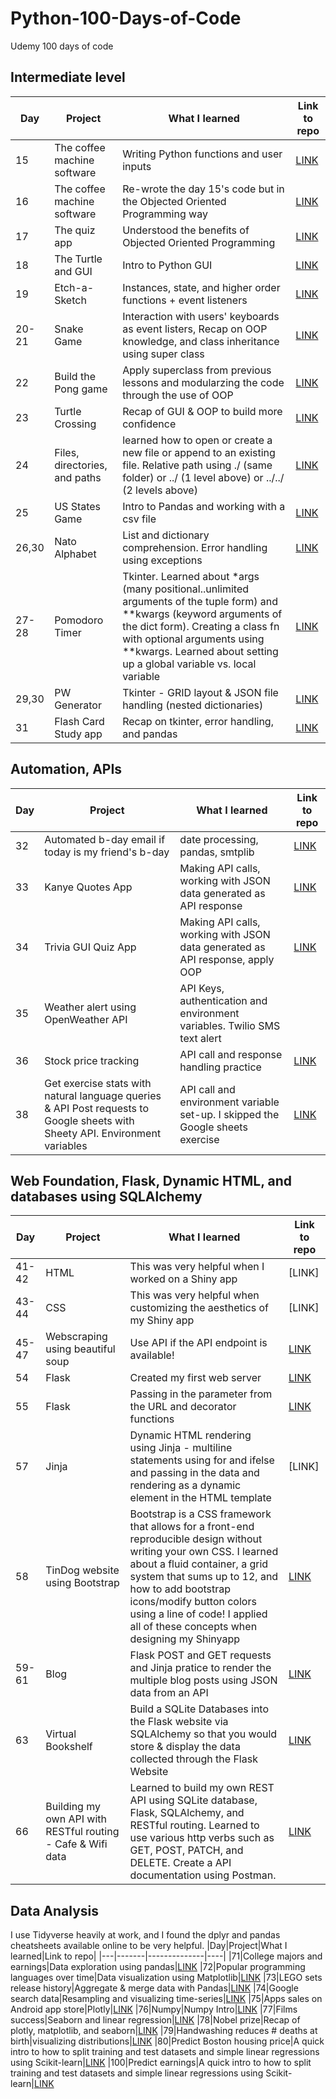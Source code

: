 # Python-100-Days-of-Code
Udemy 100 days of code 

## Intermediate level
|Day|Project|What I learned|Link to repo|
|---|-------|--------------|----|
|15|The coffee machine software|Writing Python functions and user inputs|[LINK](https://github.com/KimOhn/Python_100_Days_of_Code/tree/main/Intermediate/day15-coffee-machine) 
|16|The coffee machine software|Re-wrote the day 15's code but in the Objected Oriented Programming way|[LINK](https://github.com/KimOhn/Python_100_Days_of_Code/tree/main/Intermediate/day16-coffee-machine) 
|17|The quiz app|Understood the benefits of Objected Oriented Programming|[LINK](https://github.com/KimOhn/Python_100_Days_of_Code/tree/main/Intermediate/day17-quiz) 
|18|The Turtle and GUI|Intro to Python GUI|[LINK](https://github.com/KimOhn/Python_100_Days_of_Code/tree/main/Intermediate/day18-rgb) 
|19|Etch-a-Sketch|Instances, state, and higher order functions + event listeners|[LINK](https://github.com/KimOhn/Python_100_Days_of_Code/tree/main/Intermediate/day19-etch-a-sketch_listener) 
|20-21|Snake Game|Interaction with users' keyboards as event listers, Recap on OOP knowledge, and class inheritance using super class|[LINK](https://github.com/KimOhn/Python_100_Days_of_Code/tree/main/Intermediate/day20_snake_game) 
|22|Build	the Pong game|Apply superclass from previous lessons and modularzing the code through the use of OOP|[LINK](https://github.com/KimOhn/Python_100_Days_of_Code/tree/main/Intermediate/day22_ponggame) 
|23|Turtle Crossing|Recap of GUI & OOP to build more confidence|[LINK](https://github.com/KimOhn/Python_100_Days_of_Code/tree/main/Intermediate/day23_turtleCrossing) 
|24|Files, directories, and paths|learned how to open or create a new file or append to an existing file. Relative path using ./ (same folder) or ../ (1 level above) or ../../ (2 levels above)|[LINK](https://github.com/KimOhn/Python_100_Days_of_Code/tree/main/Intermediate/day24_files_directories_paths) 
|25|US States Game|Intro to Pandas and working with a csv file|[LINK](https://github.com/KimOhn/Python_100_Days_of_Code/blob/main/Intermediate/day25_us_map_quiz.py)
|26,30|Nato Alphabet|List and dictionary comprehension. Error handling using exceptions|[LINK](https://github.com/KimOhn/Python_100_Days_of_Code/tree/main/Intermediate/day26_dictionary_comprehension) 
|27-28|Pomodoro Timer|Tkinter. Learned about *args (many positional..unlimited arguments of the tuple form) and **kwargs (keyword arguments of the dict form). Creating a class fn with optional arguments using **kwargs. Learned about setting up a global variable vs. local variable|[LINK](https://github.com/KimOhn/Python_100_Days_of_Code/tree/main/Intermediate/day27Tkinter) 
|29,30|PW Generator|Tkinter - GRID layout & JSON file handling (nested dictionaries)|[LINK](https://github.com/KimOhn/Python_100_Days_of_Code/tree/main/Intermediate/day29PWgenerator) 
|31|Flash Card Study app|Recap on tkinter, error handling, and pandas|[LINK](https://github.com/KimOhn/Python_100_Days_of_Code/tree/main/Intermediate/day31FlashCard) 

## Automation, APIs
|Day|Project|What I learned|Link to repo|
|---|-------|--------------|----|
|32|Automated b-day email if today is my friend's b-day|date processing, pandas, smtplib|[LINK](https://github.com/KimOhn/Python_100_Days_of_Code/tree/main/Automation%2C%20APIs/day32_email)
|33|Kanye Quotes App|Making API calls, working with JSON data generated as API response|[LINK](https://github.com/KimOhn/Python_100_Days_of_Code/tree/main/Automation%2C%20APIs/day33API_calls)
|34|Trivia GUI Quiz App|Making API calls, working with JSON data generated as API response, apply OOP|[LINK](https://github.com/KimOhn/Python_100_Days_of_Code/tree/main/Automation%2C%20APIs/day34API_Call)
|35|Weather alert using OpenWeather API|API Keys, authentication and environment variables. Twilio SMS text alert|
|36|Stock price tracking|API call and response handling practice|[LINK](https://github.com/KimOhn/Python_100_Days_of_Code/tree/main/Automation%2C%20APIs/day36API_calls_stock_news)
|38|Get exercise stats with natural language queries & API Post requests to Google sheets with Sheety API. Environment variables|API call and environment variable set-up. I skipped the Google sheets exercise|[LINK](https://github.com/KimOhn/Python_100_Days_of_Code/tree/main/Automation%2C%20APIs/day38workoutTracking_GoogleSheets)

## Web Foundation, Flask, Dynamic HTML, and databases using SQLAlchemy
|Day|Project|What I learned|Link to repo|
|---|-------|--------------|----|
|41-42|HTML|This was very helpful when I worked on a Shiny app|[LINK]
|43-44|CSS|This was very helpful when customizing the aesthetics of my Shiny app|[LINK]
|45-47|Webscraping using beautiful soup|Use API if the API endpoint is available!|[LINK](https://github.com/KimOhn/Python_100_Days_of_Code/tree/main/Web%20development/day45WebScraping_beautifulSoup)
|54|Flask|Created my first web server|[LINK](https://github.com/KimOhn/Python_100_Days_of_Code/tree/main/Web%20development/day54_flask)
|55|Flask|Passing in the parameter from the URL and decorator functions|[LINK](https://github.com/KimOhn/Python_100_Days_of_Code/tree/main/Web%20development/day55_flask)
|57|Jinja|Dynamic HTML rendering using Jinja - multiline statements using for and ifelse and passing in the data and rendering as a dynamic element in the HTML template |[LINK]
|58|TinDog website using Bootstrap|Bootstrap is a CSS framework that allows for a front-end reproducible design without writing your own CSS. I learned about a fluid container, a grid system that sums up to 12, and how to add bootstrap icons/modify button colors using a line of code! I applied all of these concepts when designing my Shinyapp|[LINK](https://github.com/KimOhn/Python_100_Days_of_Code/blob/main/Web%20development/day58bootstrap/index.html)
|59-61|Blog|Flask POST and GET requests and Jinja pratice to render the multiple blog posts using JSON data from an API|[LINK](https://github.com/KimOhn/Python_100_Days_of_Code/tree/main/Web%20development/day59_blog)
|63|Virtual Bookshelf|Build a SQLite Databases into the Flask website via SQLAlchemy so that you would store & display the data collected through the Flask Website|[LINK](https://github.com/KimOhn/SQLite_and_SQLAlchemy)
|66|Building my own API with RESTful routing - Cafe & Wifi data|Learned to build my own REST API using SQLite database, Flask, SQLAlchemy, and RESTful routing. Learned to use various http verbs such as GET, POST, PATCH, and DELETE. Create a API documentation using Postman.|[LINK](https://github.com/KimOhn/Python_100_Days_of_Code/tree/main/Web%20development/day66_REST_API)

## Data Analysis
I use Tidyverse heavily at work, and I found the dplyr and pandas cheatsheets available online to be very helpful.
|Day|Project|What I learned|Link to repo|
|---|-------|--------------|----|
|71|College majors and earnings|Data exploration using pandas|[LINK](https://github.com/KimOhn/Python_100_Days_of_Code/blob/main/Data%20Analysis/college_majors_earning.ipynb) 
|72|Popular programming languages over time|Data visualization using Matplotlib|[LINK](https://github.com/KimOhn/Python_100_Days_of_Code/blob/main/Data%20Analysis/Programming_Languages_(start).ipynb) 
|73|LEGO sets release history|Aggregate & merge data with Pandas|[LINK](https://github.com/KimOhn/Python_100_Days_of_Code/blob/main/Data%20Analysis/Lego_Analysis_for_Course_(start).ipynb)
|74|Google search data|Resampling and visualizing time-series|[LINK](https://github.com/KimOhn/Python_100_Days_of_Code/blob/main/Data%20Analysis/Google_Trends_and_Data_Visualisation_(start).ipynb)
|75|Apps sales on Android app store|Plotly|[LINK](https://github.com/KimOhn/Python_100_Days_of_Code/blob/main/Data%20Analysis/Google_Play_Store_App_Analytics_(start).ipynb)
|76|Numpy|Numpy Intro|[LINK](https://github.com/KimOhn/Python_100_Days_of_Code/blob/main/Data%20Analysis/Computation_with_NumPy_and_N_Dimensional_Arrays_(start).ipynb)
|77|Films success|Seaborn and linear regression|[LINK](https://github.com/KimOhn/Python_100_Days_of_Code/blob/main/Data%20Analysis/Seaborn_and_Linear_Regression_(start).ipynb)
|78|Nobel prize|Recap of plotly, matplotlib, and seaborn|[LINK](https://github.com/KimOhn/Python_100_Days_of_Code/blob/main/Data%20Analysis/Nobel_Prize_Analysis_(start).ipynb)
|79|Handwashing reduces # deaths at birth|visualizing distributions|[LINK](https://github.com/KimOhn/Python_100_Days_of_Code/blob/main/Data%20Analysis/Dr_Semmelweis_Handwashing_Discovery_(start).ipynb)
|80|Predict Boston housing price|A quick intro to how to split training and test datasets and simple linear regressions using Scikit-learn|[LINK](https://github.com/KimOhn/Python_100_Days_of_Code/blob/main/Data%20Analysis/Multivariable_Regression_and_Valuation_Model_(start).ipynb)
|100|Predict earnings|A quick intro to how to split training and test datasets and simple linear regressions using Scikit-learn|[LINK](https://github.com/KimOhn/Python_100_Days_of_Code/blob/main/Data%20Analysis/Determinants_of_Earnings_(start).ipynb) 
